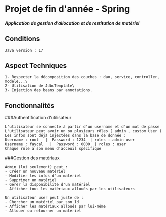 
#  Projet de fin d'année - Spring


#####  Application de gestion d'allocation et de restitution de matériel

## Conditions


    Java version : 17


## Aspect Techniques


    1- Respecter la décomposition des couches : dao, service, controller, modele...\
    2- Utilisation de JdbcTemplate\
    3- Injection des beans par annotations.

## Fonctionnalités


###Authentification d'utilisateur


    L'utilisateur se connecte à partir d'un username et d'un mot de passe
    L'utilisateur peut avoir un ou plusieurs rôles ( admin , custom User )
    Les infos sont déjà injectées dans la base de donnée : 
    Username : root   |  Password : 1234  | roles : admin user
    Username : faycal   |  Password : 0000  | roles : user
    Chaque rôle a son menu d'acceuil spécifique

###Gestion des matériaux


    Admin (lui seulement) peut :
    - Créer un nouveau matériel
    - Modifier les infos d'un matériel
    - Supprimer un matériel
    - Gérer la disponibilité d'un matériel
    - Afficher tous les matériaux alloués par les utilisateurs

    Un utilisateur user peut juste de : 
    - Chercher un matériel par son Id
    - Afficher les matériaux alloués par lui-même
    - Allouer ou retourner un matériel

